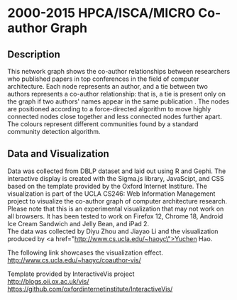 # 2000-2015 HPCA/ISCA/MICRO Co-author Graph

## Description

This network graph shows the co-author relationships between researchers who published papers in top conferences in the field of computer architecture. Each node represents an author, and a tie between two authors represents a co-author relationship: that is, a tie is present only on the graph if two authors' names appear in the same publication . The nodes are positioned according to a force-directed algorithm to move highly connected nodes close together and less connected nodes further apart. The colours represent different communities found by a standard community detection algorithm.<br/>

## Data and Visualization

Data was collected from DBLP dataset and laid out using R and Gephi. The interactive display is created with the Sigma.js library, JavaScipt, and CSS based on the template provided by the Oxford Internet Institure. The visualization is part of the UCLA CS246: Web Information Management project to visualize the co-author graph of computer architecture research.<br/>Please note that this is an experimental visualization that may not work on all browsers. It has been tested to work on Firefox 12, Chrome 18, Android Ice Cream Sandwich and Jelly Bean, and iPad 2.<br/>The data was collected by Diyu Zhou and Jiayao Li and the visualization produced by <a href=\"http://www.cs.ucla.edu/~haoyc\">Yuchen Hao</a>.

The following link showcases the visualization effect. <br/>
http://www.cs.ucla.edu/~haoyc/coauthor-vis/

Template provided by InteractiveVis project <br/>
http://blogs.oii.ox.ac.uk/vis/ <br/>
https://github.com/oxfordinternetinstitute/InteractiveVis/

